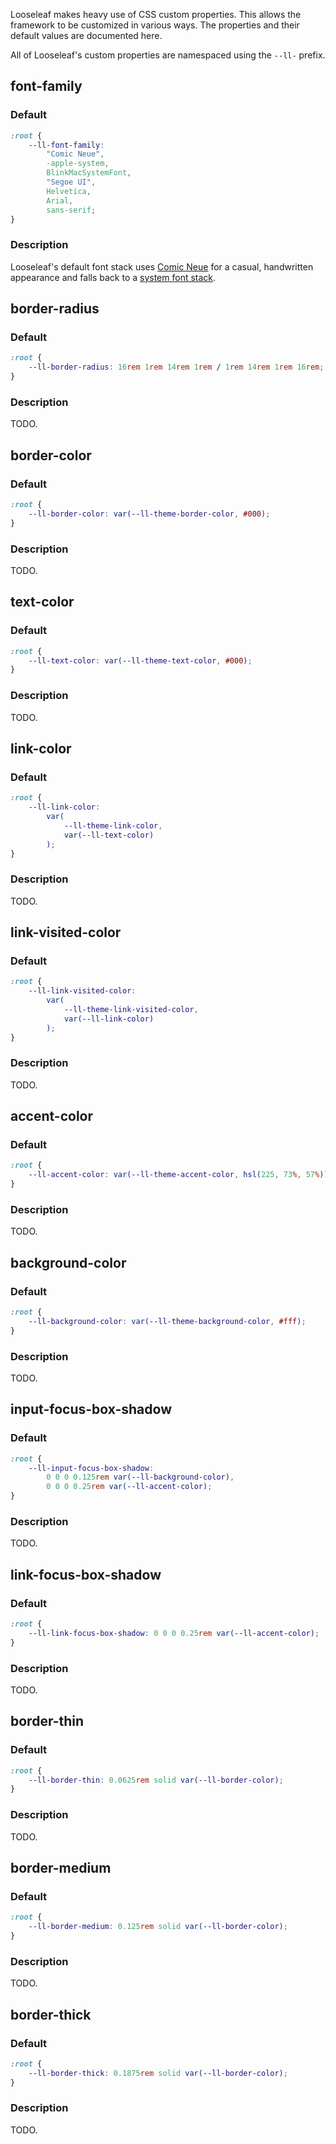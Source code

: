 Looseleaf makes heavy use of CSS custom properties. This allows the framework
to be customized in various ways. The properties and their default values are
documented here.

All of Looseleaf's custom properties are namespaced using the `--ll-` prefix.

## font-family

### Default

```css
:root {
    --ll-font-family:
        "Comic Neue",
        -apple-system,
        BlinkMacSystemFont,
        "Segoe UI",
        Helvetica,
        Arial,
        sans-serif;
}
```

### Description

Looseleaf's default font stack uses [Comic Neue](http://comicneue.com/) for a
casual, handwritten appearance and falls back to a [system font stack](https://css-tricks.com/snippets/css/system-font-stack/).

## border-radius

### Default

```css
:root {
    --ll-border-radius: 16rem 1rem 14rem 1rem / 1rem 14rem 1rem 16rem;
}
```

### Description

TODO.

## border-color

### Default

```css
:root {
    --ll-border-color: var(--ll-theme-border-color, #000);
}
```

### Description

TODO.

## text-color

### Default

```css
:root {
    --ll-text-color: var(--ll-theme-text-color, #000);
}
```

### Description

TODO.

## link-color

### Default

```css
:root {
    --ll-link-color:
        var(
            --ll-theme-link-color,
            var(--ll-text-color)
        );
}
```

### Description

TODO.

## link-visited-color

### Default

```css
:root {
    --ll-link-visited-color:
        var(
            --ll-theme-link-visited-color,
            var(--ll-link-color)
        );
}
```

### Description

TODO.

## accent-color

### Default

```css
:root {
    --ll-accent-color: var(--ll-theme-accent-color, hsl(225, 73%, 57%));
}
```

### Description

TODO.

## background-color

### Default

```css
:root {
    --ll-background-color: var(--ll-theme-background-color, #fff);
}
```

### Description

TODO.

## input-focus-box-shadow

### Default

```css
:root {
    --ll-input-focus-box-shadow:
        0 0 0 0.125rem var(--ll-background-color),
        0 0 0 0.25rem var(--ll-accent-color);
}
```

### Description

TODO.

## link-focus-box-shadow

### Default

```css
:root {
    --ll-link-focus-box-shadow: 0 0 0 0.25rem var(--ll-accent-color);
}
```

### Description

TODO.

## border-thin

### Default

```css
:root {
    --ll-border-thin: 0.0625rem solid var(--ll-border-color);
}
```

### Description

TODO.

## border-medium

### Default

```css
:root {
    --ll-border-medium: 0.125rem solid var(--ll-border-color);
}
```

### Description

TODO.

## border-thick

### Default

```css
:root {
    --ll-border-thick: 0.1875rem solid var(--ll-border-color);
}
```

### Description

TODO.
